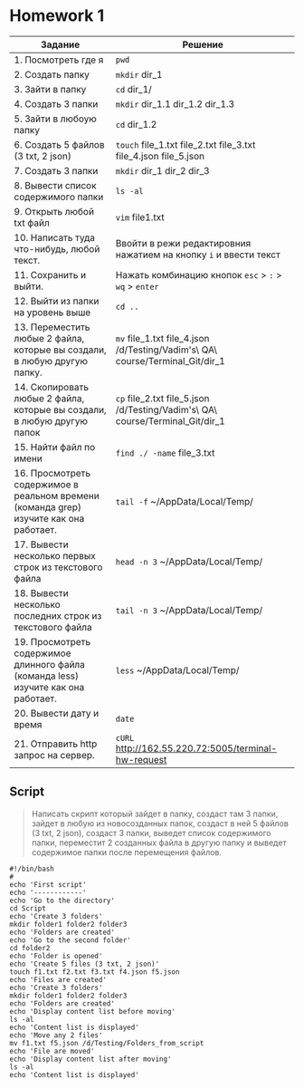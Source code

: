 # Homework 1

| Задание | Решение |
|---------|---------|
|1. Посмотреть где я | `pwd`|
|2. Создать папку | `mkdir` dir_1|
|3. Зайти в папку | `cd` dir_1/|
|4. Создать 3 папки|`mkdir` dir_1.1 dir_1.2 dir_1.3|
|5. Зайти в любоую папку|`cd` dir_1.2|
|6. Создать 5 файлов (3 txt, 2 json)|`touch` file_1.txt file_2.txt file_3.txt file_4.json file_5.json|
|7. Создать 3 папки|`mkdir` dir_1 dir_2 dir_3|
|8. Вывести список содержимого папки|`ls -al`|
|9. Открыть любой txt файл|`vim` file1.txt |
|10. Написать туда что-нибудь, любой текст.| Ввойти в режи редактировния нажатием на кнопку `i` и ввести текст|
|11. Сохранить и выйти.| Нажать комбинацию кнопок `esc` > `:` > `wq` > `enter`|
|12. Выйти из папки на уровень выше|`cd ..`|
|13. Переместить любые 2 файла, которые вы создали, в любую другую папку.|`mv` file_1.txt file_4.json /d/Testing/Vadim\'s\ QA\ course/Terminal_Git/dir_1|
|14. Скопировать любые 2 файла, которые вы создали, в любую другую папок|`cp` file_2.txt file_5.json /d/Testing/Vadim\'s\ QA\ course/Terminal_Git/dir_1|
|15. Найти файл по имени|`find ./ -name` file_3.txt|
|16. Просмотреть содержимое в реальном времени (команда grep) изучите как она работает.|`tail -f` ~/AppData/Local/Temp/|
|17. Вывести несколько первых строк из текстового файла|`head -n 3` ~/AppData/Local/Temp/|
|18. Вывести несколько последних строк из текстового файла|`tail -n 3` ~/AppData/Local/Temp/|
|19. Просмотреть содержимое длинного файла (команда less) изучите как она работает.|`less` ~/AppData/Local/Temp/|
|20. Вывести дату и время|`date`|
|21. Отправить http запрос на сервер.|`cURL` http://162.55.220.72:5005/terminal-hw-request|

## Script

 > Написать скрипт который зайдет в папку, создаст там 3 папки, зайдет в любую из новосозданных папок, создаст в ней 5 файлов (3 txt, 2 json), создаст 3 папки, выведет список содержимого папки, переместит 2 созданных файла в другую папку и выведет содержимое папки после перемещения файлов.

    #!/bin/bash  
    #  
    echo 'First script'
    echo '------------'
    echo 'Go to the directory'
    cd Script
    echo 'Create 3 folders'
    mkdir folder1 folder2 folder3
    echo 'Folders are created'
    echo 'Go to the second folder'
    cd folder2
    echo 'Folder is opened'
    echo 'Create 5 files (3 txt, 2 json)'
    touch f1.txt f2.txt f3.txt f4.json f5.json
    echo 'Files are created'
    echo 'Create 3 folders'
    mkdir folder1 folder2 folder3
    echo 'Folders are created'
    echo 'Display content list before moving'
    ls -al
    echo 'Content list is displayed'
    echo 'Move any 2 files'
    mv f1.txt f5.json /d/Testing/Folders_from_script
    echo 'File are moved'
    echo 'Display content list after moving'
    ls -al
    echo 'Content list is displayed'